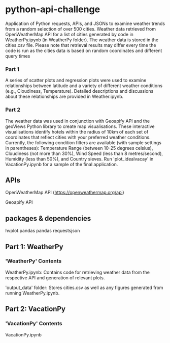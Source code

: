 # python-api-challenge
Application of Python requests, APIs, and JSONs to examine weather trends from a random selection of over 500 cities. Weather data retrieved from OpenWeatherMap API for a list of cities generated by code in WeatherPy.ipynb (in WeatherPy folder). The weather data is stored in the cities.csv file. Please note that retrieval results may differ every time the code is run as the cities data is based on random coordinates and different query times


### Part 1 
A series of scatter plots and regression plots were used to examine relationships between latitude and a variety of different weather conditions (e.g., Cloudiness, Temperature). Detailed descriptions and discussions about these relationships are provided in Weather.ipynb.

### Part 2 
The weather data was used in conjunction with Geoapify API and the geoViews Python library to create map visualisations. These interactive visualisations identify hotels within the radius of 10km of each set of coordinates that reflect cities with your preferred weather conditions. Currently, the following condition filters are available (with sample settings in parentheses): Temperature Range (between 10-25 degrees celsius), Cloudiness (not more than 30%), Wind Speed (less than 8 metres/second), Humidity (less than 50%), and Country sieves. Run 'plot_idealvacay' in VacationPy.ipynb for a sample of the final application.

## APIs

OpenWeatherMap API (https://openweathermap.org/api)

Geoapify API

## packages & dependencies

hvplot.pandas
pandas
requestsjson

## Part 1: WeatherPy
### 'WeatherPy' Contents

WeatherPy.ipynb: Contains code for retrieving weather data from the respective API and generation of relevant plots. 

'output_data' folder: Stores cities.csv as well as any figures generated from running WeatherPy.ipynb.


## Part 2: VacationPy
### 'VacationPy' Contents

VacationPy.ipynb
